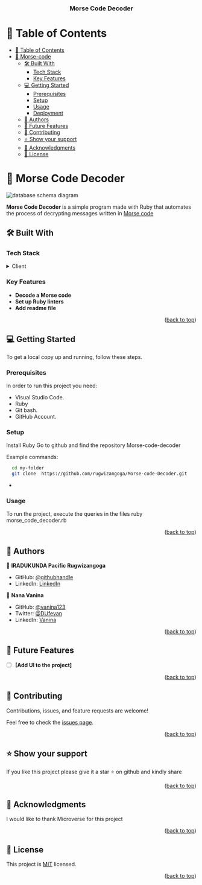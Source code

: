 <a name="readme-top"></a>

<div align="center">

  <h3><b>Morse Code Decoder</b></h3>

</div>


# 📗 Table of Contents

- [📗 Table of Contents](#-table-of-contents)
- [📖 Morse-code ](#-morse-code-)
  - [🛠️ Built With ](#-built-with-)
    - [Tech Stack ](#tech-stack-)
    - [Key Features ](#key-features-)
  - [💻 Getting Started ](#-getting-started-)
    - [Prerequisites](#prerequisites)
    - [Setup](#setup)
    - [Usage](#usage)
    - [Deployment](#deployment)
  - [👥 Authors ](#-authors-)
  - [🔭 Future Features ](#-future-features-)
  - [🤝 Contributing ](#-contributing-)
  - [⭐ Show your support ](#️-show-your-support-)
  - [🙏 Acknowledgments ](#-acknowledgments-)
  - [📝 License ](#-license-)


# 📖 Morse Code Decoder <a name="about-project"></a>

<img src="./diagram.png" alt="database schema diagram">

**Morse Code Decoder** is a simple program made with Ruby that automates the process of decrypting messages written
in <a href="https://en.wikipedia.org/wiki/Morse_code">Morse code</a>

## 🛠️ Built With <a name="built-with"></a>

### Tech Stack <a name="tech-stack"></a>

<details>
<summary>Client</summary>
  <ul>
    <li><a href="https://www.ruby-lang.org/en/">Ruby</a></li>
  </ul>
</details>


### Key Features <a name="key-features"></a>

- **Decode a Morse code**
- **Set up Ruby linters**
- **Add readme file**

<p align="right">(<a href="#readme-top">back to top</a>)</p>


## 💻 Getting Started <a name="getting-started"></a>

To get a local copy up and running, follow these steps.

### Prerequisites

In order to run this project you need:

- Visual Studio Code.
- Ruby
- Git bash.
- GitHub Account.

### Setup

Install Ruby
Go to github and find the repository Morse-code-decoder


Example commands:

```sh
  cd my-folder
  git clone  https://github.com/rugwizangoga/Morse-code-Decoder.git
```
-

### Usage

To run the project, execute the queries in the files
ruby morse_code_decoder.rb


<p align="right">(<a href="#readme-top">back to top</a>)</p>


## 👥 Authors <a name="authors"></a>

👤 **IRADUKUNDA Pacific Rugwizangoga**

- GitHub: [@githubhandle](https://github.com/rugwizangoga)
- LinkedIn: [LinkedIn](https://www.linkedin.com/in/iradukunda-pacific-rugwizangoga)

👤 **Nana Vanina**

- GitHub: [@vanina123](https://github.com/vanina123)
- Twitter: [@DUfevan](https://twitter.com/DufeVanina)
- LinkedIn: [Vanina](https://www.linkedin.com/in/larissa-vanina/)

<p align="right">(<a href="#readme-top">back to top</a>)</p>


## 🔭 Future Features <a name="future-features"></a>

- [ ] **[Add UI to the project]**

<p align="right">(<a href="#readme-top">back to top</a>)</p>


## 🤝 Contributing <a name="contributing"></a>

Contributions, issues, and feature requests are welcome!

Feel free to check the [issues page](https://github.com/rugwizangoga/Morse-code-Decoder/issues).

<p align="right">(<a href="#readme-top">back to top</a>)</p>


## ⭐ Show your support <a name="support"></a>

If you like this project please give it a star ⭐ on github and kindly share

<p align="right">(<a href="#readme-top">back to top</a>)</p>


## 🙏 Acknowledgments <a name="acknowledgements"></a>

I would like to thank Microverse for this project

<p align="right">(<a href="#readme-top">back to top</a>)</p>


## 📝 License <a name="license"></a>

This project is [MIT](./LICENSE) licensed.

<p align="right">(<a href="#readme-top">back to top</a>)</p>

